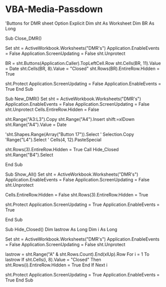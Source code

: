 # VBA-Media-Passdown


'Buttons for DMR sheet
Option Explicit
Dim sht As Worksheet
Dim BR As Long

Sub Close_DMR()

Set sht = ActiveWorkbook.Worksheets("DMR's")
 Application.EnableEvents = False
Application.ScreenUpdating = False
sht.Unprotect

BR = sht.Buttons(Application.Caller).TopLeftCell.Row
sht.Cells(BR, 11).Value = Date
sht.Cells(BR, 8).Value = "Closed"
sht.Rows(BR).EntireRow.Hidden = True

sht.Protect
Application.ScreenUpdating = False
 Application.EnableEvents = True
End Sub

Sub New_DMR()
Set sht = ActiveWorkbook.Worksheets("DMR's")
 Application.EnableEvents = False
Application.ScreenUpdating = False
sht.Unprotect
Cells.EntireRow.Hidden = False

sht.Range("A3:L3").Copy
sht.Range("A4").Insert shift:=xlDown
sht.Range("A4").Value = Date

'sht.Shapes.Range(Array("Button 17")).Select
   ' Selection.Copy
    'Range("L4").Select
   ' Cells(4, 12).PasteSpecial
    
sht.Rows(3).EntireRow.Hidden = True
Call Hide_Closed
sht.Range("B4").Select

End Sub

Sub Show_All()
Set sht = ActiveWorkbook.Worksheets("DMR's")
 Application.EnableEvents = False
Application.ScreenUpdating = False
sht.Unprotect

Cells.EntireRow.Hidden = False
sht.Rows(3).EntireRow.Hidden = True

sht.Protect
Application.ScreenUpdating = True
 Application.EnableEvents = True

End Sub

Sub Hide_Closed()
Dim lastrow As Long
Dim i As Long

Set sht = ActiveWorkbook.Worksheets("DMR's")
 Application.EnableEvents = False
Application.ScreenUpdating = False
sht.Unprotect

lastrow = sht.Range("A" & sht.Rows.Count).End(xlUp).Row
    For i = 1 To lastrow
        If sht.Cells(i, 8).Value = "Closed" Then
        sht.Rows(i).EntireRow.Hidden = True
        End If
    Next i
 
sht.Protect
Application.ScreenUpdating = True
 Application.EnableEvents = True
End Sub
